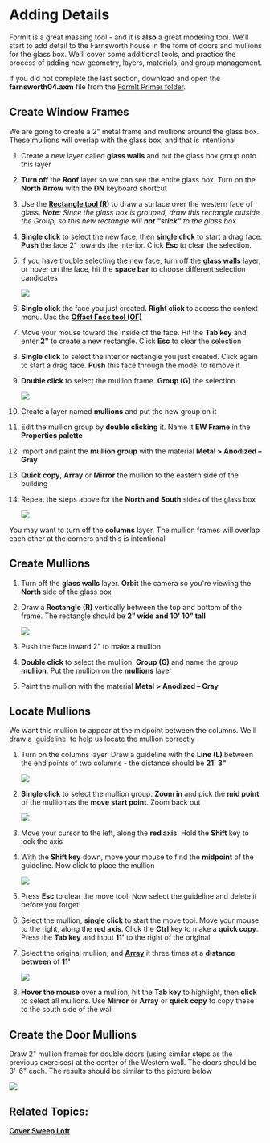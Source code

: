 # Adding Details

FormIt is a great massing tool - and it is **also** a great modeling tool. We'll start to add detail to the Farnsworth house in the form of doors and mullions for the glass box. We'll cover some additional tools, and practice the process of adding new geometry, layers, materials, and group management.

If you did not complete the last section, download and open the **farnsworth04.axm** file from the [FormIt Primer folder](https://autodesk.app.box.com/s/thavswirrbflit27rbqzl26ljj7fu1uv/1/9025446442).

## Create Window Frames

We are going to create a 2" metal frame and mullions around the glass box. These mullions will overlap with the glass box, and that is intentional

1. Create a new layer called **glass walls** and put the glass box group onto this layer
2. **Turn off** the **Roof** layer so we can see the entire glass box. Turn on the **North Arrow** with the **DN** keyboard shortcut
3. Use the [**Rectangle tool \(R\)**](../tool-library/rectangle-tool.md) to draw a surface over the western face of glass. _**Note**: Since the glass box is grouped, draw this rectangle outside the Group, so this new rectangle will **not "stick"** to the glass box_
4. **Single click** to select the new face, then **single click** to start a drag face. **Push** the face 2" towards the interior. Click **Esc** to clear the selection.
5. If you have trouble selecting the new face, turn off the **glass walls** layer, or hover on the face, hit the **space bar** to choose different selection candidates

   ![](../.gitbook/assets/24f63252-b1e6-4071-ba24-961269bf4490.png)

6. **Single click** the face you just created. **Right click** to access the context menu. Use the [**Offset Face tool \(OF\)**](../tool-library/extrude-cut-and-offset-faces.md)
7. Move your mouse toward the inside of the face. Hit the **Tab key** and enter **2"** to create a new rectangle. Click **Esc** to clear the selection
8. **Single click** to select the interior rectangle you just created. Click again to start a drag face. **Push** this face through the model to remove it
9. **Double click** to select the mullion frame. **Group \(G\)** the selection

   ![](../.gitbook/assets/upperterracesketch_15.png)

10. Create a layer named **mullions** and put the new group on it
11. Edit the mullion group by **double clicking** it. Name it **EW Frame** in the **Properties palette**
12. Import and paint the **mullion group** with the material **Metal &gt; Anodized – Gray**
13. **Quick copy**, **Array** or **Mirror** the mullion to the eastern side of the building
14. Repeat the steps above for the **North and South** sides of the glass box

    ![](../.gitbook/assets/upperterracesketch_16.png)

You may want to turn off the **columns** layer. The mullion frames will overlap each other at the corners and this is intentional

## Create Mullions

1. Turn off the **glass walls** layer. **Orbit** the camera so you're viewing the **North** side of the glass box
2. Draw a **Rectangle \(R\)** vertically between the top and bottom of the frame. The rectangle should be **2" wide and 10' 10" tall**

   ![](../.gitbook/assets/7657c4da-7a46-4b50-9458-d08286f9efa4.png)

3. Push the face inward 2" to make a mullion
4. **Double click** to select the mullion. **Group \(G\)** and name the group **mullion**. Put the mullion on the **mullions** layer
5. Paint the mullion with the material **Metal &gt; Anodized – Gray**

## Locate Mullions

We want this mullion to appear at the midpoint between the columns. We'll draw a 'guideline' to help us locate the mullion correctly

1. Turn on the columns layer. Draw a guideline with the **Line \(L\)** between the end points of two columns - the distance should be **21' 3"**

   ![](../.gitbook/assets/upperterracesketch_17.png)

2. **Single click** to select the mullion group. **Zoom in** and pick the **mid point** of the mullion as the **move start point**. Zoom back out

   ![](../.gitbook/assets/mullionsnap.png)

3. Move your cursor to the left, along the **red axis**. Hold the **Shift** key to lock the axis
4. With the **Shift key** down, move your mouse to find the **midpoint** of the guideline. Now click to place the mullion

   ![](../.gitbook/assets/upperterracesketch_18.png)

5. Press **Esc** to clear the move tool. Now select the guideline and delete it before you forget!
6. Select the mullion, **single click** to start the move tool. Move your mouse to the right, along the **red axis**. Click the **Ctrl** key to make a **quick copy**. Press the **Tab key** and input **11'** to the right of the original
7. Select the original mullion, and [**Array**](../tool-library/tilt-array-copy-and-paste.md) it three times at a **distance between** of **11'**

   ![](../.gitbook/assets/upperterracesketch_19.png)

8. **Hover the mouse** over a mullion, hit the **Tab key** to highlight, then **click** to select all mullions. Use **Mirror** or **Array** or **quick copy** to copy these to the south side of the wall

## Create the Door Mullions

Draw 2" mullion frames for double doors \(using similar steps as the previous exercises\) at the center of the Western wall. The doors should be 3'-6" each. The results should be similar to the picture below

![](../.gitbook/assets/a4f7bb20-db89-4638-a3ad-4ae05c63d351.png)

## Related Topics:

[**Cover Sweep Loft**](../tool-library/cover-sweep-loft.md)

